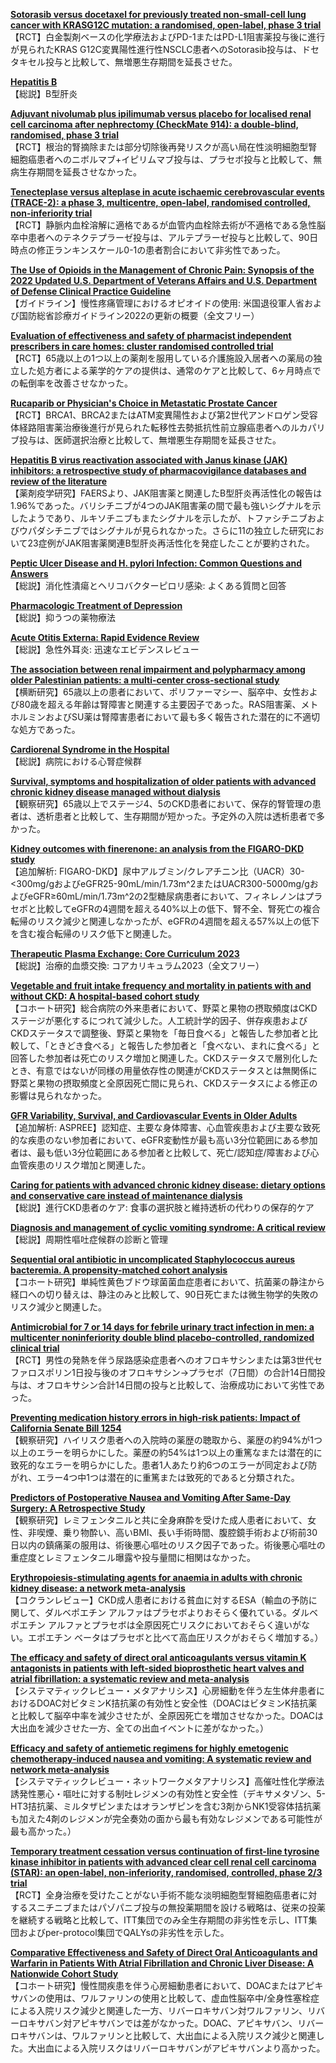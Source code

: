 [**Sotorasib versus docetaxel for previously treated non-small-cell lung cancer with KRASG12C mutation: a randomised, open-label, phase 3 trial**](https://pubmed.ncbi.nlm.nih.gov/36764316/)  
【RCT】白金製剤ベースの化学療法およびPD-1またはPD-L1阻害薬投与後に進行が見られたKRAS G12C変異陽性進行性NSCLC患者へのSotorasib投与は、ドセタキセル投与と比較して、無増悪生存期間を延長させた。

[**Hepatitis B**](https://pubmed.ncbi.nlm.nih.gov/36774930/)  
【総説】B型肝炎

[**Adjuvant nivolumab plus ipilimumab versus placebo for localised renal cell carcinoma after nephrectomy (CheckMate 914): a double-blind, randomised, phase 3 trial**](https://pubmed.ncbi.nlm.nih.gov/36774933/)  
【RCT】根治的腎摘除または部分切除後再発リスクが高い局在性淡明細胞型腎細胞癌患者へのニボルマブ+イピリムマブ投与は、プラセボ投与と比較して、無病生存期間を延長させなかった。

[**Tenecteplase versus alteplase in acute ischaemic cerebrovascular events (TRACE-2): a phase 3, multicentre, open-label, randomised controlled, non-inferiority trial**](https://pubmed.ncbi.nlm.nih.gov/36774935/)  
【RCT】静脈内血栓溶解に適格であるが血管内血栓除去術が不適格である急性脳卒中患者へのテネクテプラーゼ投与は、アルテプラーゼ投与と比較して、90日時点の修正ランキンスケール0-1の患者割合において非劣性であった。

[**The Use of Opioids in the Management of Chronic Pain: Synopsis of the 2022 Updated U.S. Department of Veterans Affairs and U.S. Department of Defense Clinical Practice Guideline**](https://pubmed.ncbi.nlm.nih.gov/36780654/)  
【ガイドライン】慢性疼痛管理におけるオピオイドの使用: 米国退役軍人省および国防総省診療ガイドライン2022の更新の概要（全文フリー）

[**Evaluation of effectiveness and safety of pharmacist independent prescribers in care homes: cluster randomised controlled trial**](https://pubmed.ncbi.nlm.nih.gov/36787910/)  
【RCT】65歳以上の1つ以上の薬剤を服用している介護施設入居者への薬局の独立した処方者による薬学的ケアの提供は、通常のケアと比較して、6ヶ月時点での転倒率を改善させなかった。

[**Rucaparib or Physician's Choice in Metastatic Prostate Cancer**](https://pubmed.ncbi.nlm.nih.gov/36795891/)  
【RCT】BRCA1、BRCA2またはATM変異陽性および第2世代アンドロゲン受容体経路阻害薬治療後進行が見られた転移性去勢抵抗性前立腺癌患者へのルカパリブ投与は、医師選択治療と比較して、無増悪生存期間を延長させた。

[**Hepatitis B virus reactivation associated with Janus kinase (JAK) inhibitors: a retrospective study of pharmacovigilance databases and review of the literature**](https://pubmed.ncbi.nlm.nih.gov/36794347/)  
【薬剤疫学研究】FAERSより、JAK阻害薬と関連したB型肝炎再活性化の報告は1.96%であった。バリシチニブが4つのJAK阻害薬の間で最も強いシグナルを示したようであり、ルキソチニブもまたシグナルを示したが、トファシチニブおよびウパダシチニブではシグナルが見られなかった。さらに11の独立した研究において23症例がJAK阻害薬関連B型肝炎再活性化を発症したことが要約された。

[**Peptic Ulcer Disease and H. pylori Infection: Common Questions and Answers**](https://pubmed.ncbi.nlm.nih.gov/36791443/)  
【総説】消化性潰瘍とヘリコバクターピロリ感染: よくある質問と回答

[**Pharmacologic Treatment of Depression**](https://pubmed.ncbi.nlm.nih.gov/36791444/)  
【総説】抑うつの薬物療法

[**Acute Otitis Externa: Rapid Evidence Review**](https://pubmed.ncbi.nlm.nih.gov/36791445/)  
【総説】急性外耳炎: 迅速なエビデンスレビュー

[**The association between renal impairment and polypharmacy among older Palestinian patients: a multi-center cross-sectional study**](https://pubmed.ncbi.nlm.nih.gov/36797685/)  
【横断研究】65歳以上の患者において、ポリファーマシー、脳卒中、女性および80歳を超える年齢は腎障害と関連する主要因子であった。RAS阻害薬、メトホルミンおよびSU薬は腎障害患者において最も多く報告された潜在的に不適切な処方であった。

[**Cardiorenal Syndrome in the Hospital**](https://pubmed.ncbi.nlm.nih.gov/36787124/)  
【総説】病院における心腎症候群

[**Survival, symptoms and hospitalization of older patients with advanced chronic kidney disease managed without dialysis**](https://pubmed.ncbi.nlm.nih.gov/35438786/)  
【観察研究】65歳以上でステージ4、5のCKD患者において、保存的腎管理の患者は、透析患者と比較して、生存期間が短かった。予定外の入院は透析患者で多かった。

[**Kidney outcomes with finerenone: an analysis from the FIGARO-DKD study**](https://pubmed.ncbi.nlm.nih.gov/35451488/)  
【追加解析: FIGARO-DKD】尿中アルブミン/クレアチニン比（UACR）30-<300mg/gおよびeGFR25-90mL/min/1.73m^2またはUACR300-5000mg/gおよびeGFR≥60mL/min/1.73m^2の2型糖尿病患者において、フィネレノンはプラセボと比較してeGFRの4週間を超える40%以上の低下、腎不全、腎死亡の複合転帰のリスク減少と関連しなかったが、eGFRの4週間を超える57%以上の低下を含む複合転帰のリスク低下と関連した。

[**Therapeutic Plasma Exchange: Core Curriculum 2023**](https://pubmed.ncbi.nlm.nih.gov/36775691/)  
【総説】治療的血漿交換: コアカリキュラム2023（全文フリー）

[**Vegetable and fruit intake frequency and mortality in patients with and without CKD: A hospital-based cohort study**](https://pubmed.ncbi.nlm.nih.gov/36791982/)  
【コホート研究】総合病院の外来患者において、野菜と果物の摂取頻度はCKDステージが悪化するにつれて減少した。人工統計学的因子、併存疾患およびCKDステータスで調整後、野菜と果物を「毎日食べる」と報告した参加者と比較して、「ときどき食べる」と報告した参加者と「食べない、まれに食べる」と回答した参加者は死亡のリスク増加と関連した。CKDステータスで層別化したとき、有意ではないが同様の用量依存性の関連がCKDステータスとは無関係に野菜と果物の摂取頻度と全原因死亡間に見られ、CKDステータスによる修正の影響は見られなかった。

[**GFR Variability, Survival, and Cardiovascular Events in Older Adults**](https://pubmed.ncbi.nlm.nih.gov/36794000/)  
【追加解析: ASPREE】認知症、主要な身体障害、心血管疾患および主要な致死的な疾患のない参加者において、eGFR変動性が最も高い3分位範囲にある参加者は、最も低い3分位範囲にある参加者と比較して、死亡/認知症/障害および心血管疾患のリスク増加と関連した。

[**Caring for patients with advanced chronic kidney disease: dietary options and conservative care instead of maintenance dialysis**](https://pubmed.ncbi.nlm.nih.gov/36796502/)  
【総説】進行CKD患者のケア: 食事の選択肢と維持透析の代わりの保存的ケア

[**Diagnosis and management of cyclic vomiting syndrome: A critical review**](https://pubmed.ncbi.nlm.nih.gov/36791365/)  
【総説】周期性嘔吐症候群の診断と管理

[**Sequential oral antibiotic in uncomplicated Staphylococcus aureus bacteremia. A propensity-matched cohort analysis**](https://pubmed.ncbi.nlm.nih.gov/36773773/)  
【コホート研究】単純性黄色ブドウ球菌菌血症患者において、抗菌薬の静注から経口への切り替えは、静注のみと比較して、90日死亡または微生物学的失敗のリスク減少と関連した。

[**Antimicrobial for 7 or 14 days for febrile urinary tract infection in men: a multicenter noninferiority double blind placebo-controlled, randomized clinical trial**](https://pubmed.ncbi.nlm.nih.gov/36785526/)  
【RCT】男性の発熱を伴う尿路感染症患者へのオフロキサシンまたは第3世代セファロスポリン1日投与後のオフロキサシン->プラセボ（7日間）の合計14日間投与は、オフロキサシン合計14日間の投与と比較して、治療成功において劣性であった。

[**Preventing medication history errors in high-risk patients: Impact of California Senate Bill 1254**](https://pubmed.ncbi.nlm.nih.gov/36775982/)  
【観察研究】ハイリスク患者への入院時の薬歴の聴取から、薬歴の約94%が1つ以上のエラーを明らかにした。薬歴の約54%は1つ以上の重篤なまたは潜在的に致死的なエラーを明らかにした。患者1人あたり約6つのエラーが同定および防がれ、エラー4つ中1つは潜在的に重篤または致死的であると分類された。

[**Predictors of Postoperative Nausea and Vomiting After Same-Day Surgery: A Retrospective Study**](https://pubmed.ncbi.nlm.nih.gov/36781358/)  
【観察研究】レミフェンタニルと共に全身麻酔を受けた成人患者において、女性、非喫煙、乗り物酔い、高いBMI、長い手術時間、腹腔鏡手術および術前30日以内の鎮痛薬の服用は、術後悪心嘔吐のリスク因子であった。術後悪心嘔吐の重症度とレミフェンタニル曝露や投与量間に相関はなかった。

[**Erythropoiesis-stimulating agents for anaemia in adults with chronic kidney disease: a network meta-analysis**](https://pubmed.ncbi.nlm.nih.gov/36791280/)  
【コクランレビュー】CKD成人患者における貧血に対するESA（輸血の予防に関して、ダルベポエチン アルファはプラセボよりおそらく優れている。ダルベポエチン アルファとプラセボは全原因死亡リスクにおいておそらく違いがない。エポエチン ベータはプラセボと比べて高血圧リスクがおそらく増加する。）

[**The efficacy and safety of direct oral anticoagulants versus vitamin K antagonists in patients with left-sided bioprosthetic heart valves and atrial fibrillation: a systematic review and meta-analysis**](https://pubmed.ncbi.nlm.nih.gov/36795127/)  
【システマティックレビュー・メタアナリシス】心房細動を伴う左生体弁患者におけるDOAC対ビタミンK拮抗薬の有効性と安全性（DOACはビタミンK拮抗薬と比較して脳卒中率を減少させたが、全原因死亡を増加させなかった。DOACは大出血を減少させた一方、全ての出血イベントに差がなかった。）

[**Efficacy and safety of antiemetic regimens for highly emetogenic chemotherapy-induced nausea and vomiting: A systematic review and network meta-analysis**](https://pubmed.ncbi.nlm.nih.gov/36774658/)  
【システマティックレビュー・ネットワークメタアナリシス】高催吐性化学療法誘発性悪心・嘔吐に対する制吐レジメンの有効性と安全性（デキサメタゾン、5-HT3拮抗薬、ミルタザピンまたはオランザピンを含む3剤からNK1受容体拮抗薬も加えた4剤のレジメンが完全奏効の面から最も有効なレジメンである可能性が最も高かった。）

[**Temporary treatment cessation versus continuation of first-line tyrosine kinase inhibitor in patients with advanced clear cell renal cell carcinoma (STAR): an open-label, non-inferiority, randomised, controlled, phase 2/3 trial**](https://pubmed.ncbi.nlm.nih.gov/36796394/)  
【RCT】全身治療を受けたことがない手術不能な淡明細胞型腎細胞癌患者に対するスニチニブまたはパゾパニブ投与の無投薬期間を設ける戦略は、従来の投薬を継続する戦略と比較して、ITT集団でのみ全生存期間の非劣性を示し、ITT集団およびper-protocol集団でQALYsの非劣性を示した。

[**Comparative Effectiveness and Safety of Direct Oral Anticoagulants and Warfarin in Patients With Atrial Fibrillation and Chronic Liver Disease: A Nationwide Cohort Study**](https://pubmed.ncbi.nlm.nih.gov/36762560/)  
【コホート研究】慢性間疾患を伴う心房細動患者において、DOACまたはアピキサバンの使用は、ワルファリンの使用と比較して、虚血性脳卒中/全身性塞栓症による入院リスク減少と関連した一方、リバーロキサバン対ワルファリン、リバーロキサバン対アピキサバンでは差がなかった。DOAC、アピキサバン、リバーロキサバンは、ワルファリンと比較して、大出血による入院リスク減少と関連した。大出血による入院リスクはリバーロキサバンがアピキサバンより高かった。
